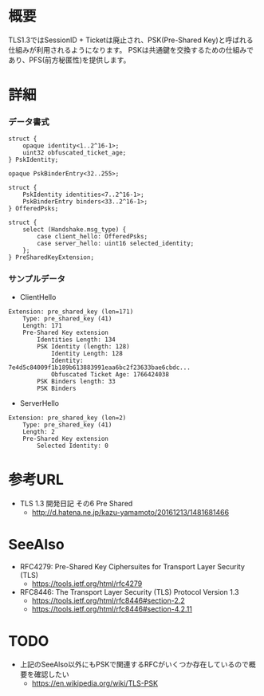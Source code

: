 # 概要
TLS1.3ではSessionID + Ticketは廃止され、PSK(Pre-Shared Key)と呼ばれる仕組みが利用されるようになります。
PSKは共通鍵を交換するための仕組みであり、PFS(前方秘匿性)を提供します。


# 詳細

### データ書式
```
struct {
    opaque identity<1..2^16-1>;
    uint32 obfuscated_ticket_age;
} PskIdentity;

opaque PskBinderEntry<32..255>;

struct {
    PskIdentity identities<7..2^16-1>;
    PskBinderEntry binders<33..2^16-1>;
} OfferedPsks;

struct {
    select (Handshake.msg_type) {
        case client_hello: OfferedPsks;
        case server_hello: uint16 selected_identity;
    };
} PreSharedKeyExtension;
```

### サンプルデータ
- ClientHello
```
Extension: pre_shared_key (len=171)
    Type: pre_shared_key (41)
    Length: 171
    Pre-Shared Key extension
        Identities Length: 134
        PSK Identity (length: 128)
            Identity Length: 128
            Identity: 7e4d5c84009f1b189b613883991eaa6bc2f23633bae6cbdc...
            Obfuscated Ticket Age: 1766424038
        PSK Binders length: 33
        PSK Binders
```
- ServerHello
```
Extension: pre_shared_key (len=2)
    Type: pre_shared_key (41)
    Length: 2
    Pre-Shared Key extension
        Selected Identity: 0
```

# 参考URL
- TLS 1.3 開発日記 その6 Pre Shared
  - http://d.hatena.ne.jp/kazu-yamamoto/20161213/1481681466

# SeeAlso
- RFC4279: Pre-Shared Key Ciphersuites for Transport Layer Security (TLS)
  - https://tools.ietf.org/html/rfc4279
- RFC8446: The Transport Layer Security (TLS) Protocol Version 1.3
  - https://tools.ietf.org/html/rfc8446#section-2.2
  - https://tools.ietf.org/html/rfc8446#section-4.2.11

# TODO
- 上記のSeeAlso以外にもPSKで関連するRFCがいくつか存在しているので概要を確認したい
  - https://en.wikipedia.org/wiki/TLS-PSK
